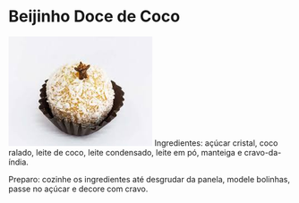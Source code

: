 # Beijinho Doce de Coco
<img src="/images/beijinho.jpg">
Ingredientes: açúcar cristal, coco ralado, leite de coco, leite condensado, leite em pó, manteiga e cravo-da-índia.

Preparo: cozinhe os ingredientes até desgrudar da panela, modele bolinhas, passe no açúcar e decore com cravo.
